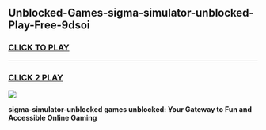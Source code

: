 
## Unblocked-Games-sigma-simulator-unblocked-Play-Free-9dsoi
<h3>
<a href="https://premium76.site?title=sigma-simulator-unblocked&ref=12A">CLICK TO PLAY</a></h3>
<hr>

<h3>
<a href="https://premium76.site?title=sigma-simulator-unblocked&ref=12A">CLICK 2 PLAY</a>
  
</h3>

<a href="https://premium76.site?title=sigma-simulator-unblocked&ref=12A"><img src="https://clearcache.store/games.png"></a>


**sigma-simulator-unblocked games unblocked: Your Gateway to Fun and Accessible Online Gaming**
